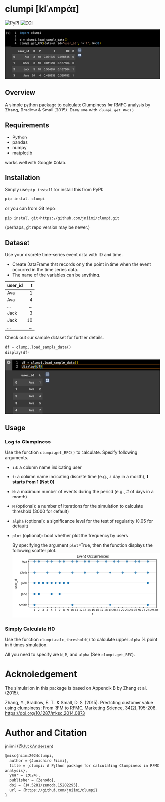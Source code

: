# clumpi [klˈʌmpάɪ]

[![PyPI](https://img.shields.io/pypi/v/clumpi.svg)](https://pypi.org/project/clumpi/)
[![DOI](https://zenodo.org/badge/DOI/10.5281/zenodo.15202295.svg)](https://doi.org/10.5281/zenodo.15202295)

![sample data in pandas DataFrame](images/sample1.png)
## Overview
A simple python package to calculate Clumpiness for RMFC analysis by Zhang, Bradlow & Small (2015).
Easy use with `clumpi.get_RFC()`

## Requirements
- Python
- pandas
- numpy
- matplotlib

works well with Google Colab.

## Installation
Simply use ```pip install``` for install this from PyPI:
```bash
pip install clumpi
```
or you can from Git repo:
```bash
pip install git+https://github.com/jniimi/clumpi.git
```
(perhaps, git repo version may be newer.)

## Dataset
Use your discrete time-series event data with ID and time. 
- Create DataFrame that records only the point in time when the event occurred in the time series data. 
- The name of the variables can be anything.

| user_id | t       |
|:--------|--------:|
| Ava     | 1       |
| Ava     | 4       |
| ...     | ...     |
| Jack    | 3       |
| Jack    | 10      |
| ...     | ...     |

Check out our sample dataset for further details.
```python
df = clumpi.load_sample_data()
display(df)
```
![sample data in pandas DataFrame](images/sample2.png)

## Usage
### Log to Clumpiness
Use the function `clumpi.get_RFC()` to calculate. Specify following arguments.
- `id`: a column name indicating user
- `t`: a column name indicating discrete time (e.g., a day in a month), **t starts from 1 (Not 0)**.
- `N`: a maximum number of events during the period (e.g., # of days in a month)
- `M` (optional): a number of iterations for the simulation to calculate threshold (3000 for default)
- `alpha` (optional): a significance level for the test of regularity (0.05 for default)
- `plot` (optional): bool whether plot the frequency by users

  By specifying the argument `plot`=True, then the function displays the following scatter plot.
![scatter plot by user_id](images/sample3.png)

### Simply Calculate H0
Use the function `clumpi.calc_threshold()` to calculate upper `alpha` % point in `M` times simulation. 

All you need to specify are `N`, `M`, and `alpha` (See `clumpi.get_RFC`).

# Acknoledgement
The simulation in this package is based on Appendix B by Zhang et al. (2015).

Zhang, Y., Bradlow, E. T., & Small, D. S. (2015). Predicting customer value using clumpiness: From RFM to RFMC. Marketing Science, 34(2), 195-208.
https://doi.org/10.1287/mksc.2014.0873

# Author and Citation
jniimi ([@JvckAndersen](https://x.com/JvckAndersen))

```
@misc{niimi2024clumpi,
  author = {Junichiro Niimi},
  title = {clumpi: A Python package for calculating Clumpiness in RFMC analysis},
  year = {2024},
  publisher = {Zenodo},
  doi = {10.5281/zenodo.15202295},
  url = {https://github.com/jniimi/clumpi}
}
```
